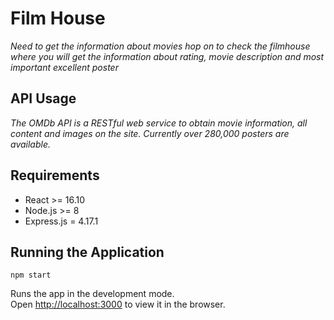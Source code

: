 # Film House

*Need to get the information about movies hop on to check the filmhouse where you will get the information about rating, movie description and most important excellent poster*

## API Usage

*The OMDb API is a RESTful web service to obtain movie information, all content and images on the site. Currently over 280,000 posters are available.*


## Requirements
 - React >= 16.10
 - Node.js >= 8
 - Express.js = 4.17.1 


## Running the Application

`npm start`

Runs the app in the development mode.<br />
Open [http://localhost:3000](http://localhost:3000) to view it in the browser.
